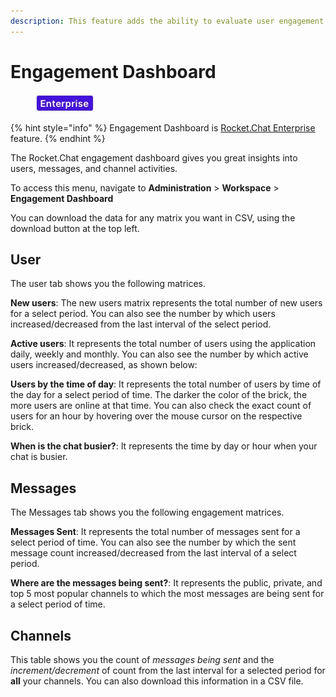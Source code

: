 ```yaml
---
description: This feature adds the ability to evaluate user engagement on the channels.
---
```


# Engagement Dashboard

<figure><img src="../../.gitbook/assets/2021-06-10_22-31-38 (3) (3) (3) (3) (3) (3) (3) (3) (3) (2) (3) (1) (1) (1) (1) (2) (1) (1) (1) (1) (1) (1) (4) (1) (30).jpg" alt=""><figcaption></figcaption></figure>

{% hint style="info" %}
Engagement Dashboard is [Rocket.Chat Enterprise](../../setup-and-configure/enterprise-edition-trial/) feature.
{% endhint %}

The Rocket.Chat engagement dashboard gives you great insights into users, messages, and channel activities.

To access this menu, navigate to **Administration** > **Workspace** > **Engagement Dashboard**

You can download the data for any matrix you want in CSV, using the download button at the top left.

## User

The user tab shows you the following matrices.

**New users**: The new users matrix represents the total number of new users for a select period. You can also see the number by which users increased/decreased from the last interval of the select period.

**Active users**: It represents the total number of users using the application daily, weekly and monthly. You can also see the number by which active users increased/decreased, as shown below:

**Users by the time of day**: It represents the total number of users by time of the day for a select period of time. The darker the color of the brick, the more users are online at that time. You can also check the exact count of users for an hour by hovering over the mouse cursor on the respective brick.

**When is the chat busier?**: It represents the time by day or hour when your chat is busier.

## Messages

The Messages tab shows you the following engagement matrices.

**Messages Sent**: It represents the total number of messages sent for a select period of time. You can also see the number by which the sent message count increased/decreased from the last interval of a select period.

**Where are the messages being sent?**: It represents the public, private, and top 5 most popular channels to which the most messages are being sent for a select period of time.

## Channels

This table shows you the count of _messages being sent_ and the _increment/decrement_ of count from the last interval for a selected period for **all** your channels. You can also download this information in a CSV file.
